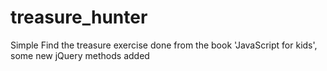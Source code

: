 # treasure_hunter
Simple Find the treasure exercise done from the book 'JavaScript for kids', some new jQuery methods added

